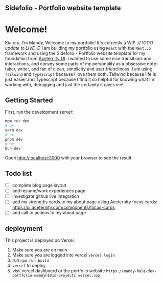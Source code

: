 ## Sidefolio - Portfolio website template

# Welcome!
Kia ora, I'm Mandy, Welcome to my portfolio! It's currently a WIP. *//TODO update to LIVE :D* 
I am building my portfolio using `React` with the `Next.JS` framework and using the Sidefolio - Portfolio website template for my foundation from [Aceternity UI](https://ui.aceternity.com/templtes/sidefolio). I wanted to use some nice transitions and interactions, and convey some parts of my personality as a obsessive note-taker, writer, and fan of clean, simplicity and user friendliness.  I am using `Tailwind` and `TypeScript` because I love them both. Tailwind because life is just easier and Typescript because I find it so helpful for knowing what I'm working with, debugging and just the certainty it gives me!

## Getting Started

First, run the development server:

```bash
npm run dev
# or
yarn dev
# or
pnpm dev
# or
bun dev
```

Open [http://localhost:3000](http://localhost:3000) with your browser to see the result.

## Todo list
- [ ] complete blog page layout
- [ ] add resume/work experiences page
- [ ] investigate github live integration 
- [ ] add my strengths cards to my about page using Aceternity focus cards: https://ui.aceternity.com/components/focus-cards
- [ ] add call to actions to my about page

## deployment
This project is deployed on Vercel.
1. Make sure you are on main
2. Make sure you are logged into vercel `vercel login`
3. run `npm run build`
4. `vercel` to deploy
5. visit vercel dashboard or the portfolio website `https://mandy-hale-dev-portfolio-mandyh101s-projects.vercel.app`






